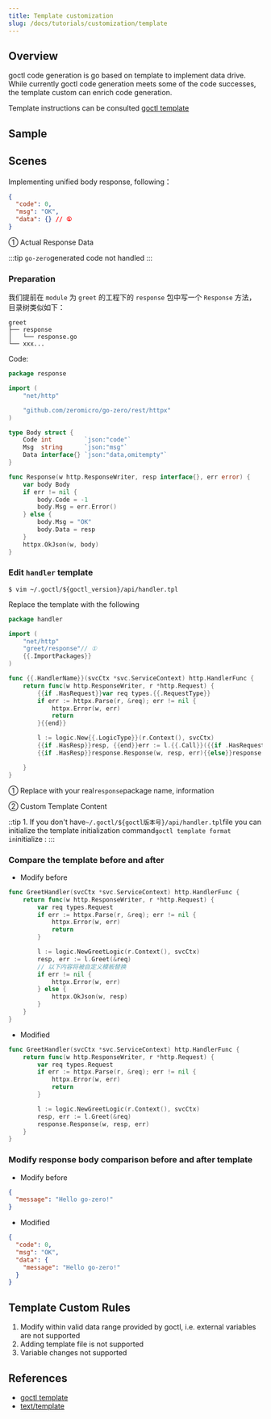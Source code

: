 ```yaml
---
title: Template customization
slug: /docs/tutorials/customization/template
---
```


## Overview

goctl code generation is go based on template to implement data drive. While currently goctl code generation meets some of the code successes, the template custom can enrich code generation.

Template instructions can be consulted <a href="/docs/tutorials/cli/template" target="_blank">goctl template</a>

## Sample

## Scenes

Implementing unified body response, following：

```json
{
  "code": 0,
  "msg": "OK",
  "data": {} // ①
}
```

① Actual Response Data

:::tip
`go-zero`generated code not handled
:::

### Preparation

我们提前在 `module` 为 `greet` 的工程下的 `response` 包中写一个 `Response` 方法，目录树类似如下：

```text
greet
├── response
│   └── response.go
└── xxx...
```

Code:

```go
package response

import (
    "net/http"

    "github.com/zeromicro/go-zero/rest/httpx"
)

type Body struct {
    Code int         `json:"code"`
    Msg  string      `json:"msg"`
    Data interface{} `json:"data,omitempty"`
}

func Response(w http.ResponseWriter, resp interface{}, err error) {
    var body Body
    if err != nil {
        body.Code = -1
        body.Msg = err.Error()
    } else {
        body.Msg = "OK"
        body.Data = resp
    }
    httpx.OkJson(w, body)
}
```

### Edit `handler` template

```shell
$ vim ~/.goctl/${goctl_version}/api/handler.tpl
```

Replace the template with the following

```go
package handler

import (
    "net/http"
    "greet/response"// ①
    {{.ImportPackages}}
)

func {{.HandlerName}}(svcCtx *svc.ServiceContext) http.HandlerFunc {
    return func(w http.ResponseWriter, r *http.Request) {
        {{if .HasRequest}}var req types.{{.RequestType}}
        if err := httpx.Parse(r, &req); err != nil {
            httpx.Error(w, err)
            return
        }{{end}}

        l := logic.New{{.LogicType}}(r.Context(), svcCtx)
        {{if .HasResp}}resp, {{end}}err := l.{{.Call}}({{if .HasRequest}}&req{{end}})
        {{if .HasResp}}response.Response(w, resp, err){{else}}response.Response(w, nil, err){{end}}//②

    }
}
```

①  Replace with your real`response`package name, information

② Custom Template Content

::tip 1. If you don't have`~/.goctl/${goctl版本号}/api/handler.tpl`file you can initialize the template initialization command`goctl template format in`initialize
:
:::

### Compare the template before and after

- Modify before

```go
func GreetHandler(svcCtx *svc.ServiceContext) http.HandlerFunc {
    return func(w http.ResponseWriter, r *http.Request) {
        var req types.Request
        if err := httpx.Parse(r, &req); err != nil {
            httpx.Error(w, err)
            return
        }

        l := logic.NewGreetLogic(r.Context(), svcCtx)
        resp, err := l.Greet(&req)
        // 以下内容将被自定义模板替换
        if err != nil {
            httpx.Error(w, err)
        } else {
            httpx.OkJson(w, resp)
        }
    }
}
```

- Modified

```go
func GreetHandler(svcCtx *svc.ServiceContext) http.HandlerFunc {
    return func(w http.ResponseWriter, r *http.Request) {
        var req types.Request
        if err := httpx.Parse(r, &req); err != nil {
            httpx.Error(w, err)
            return
        }

        l := logic.NewGreetLogic(r.Context(), svcCtx)
        resp, err := l.Greet(&req)
        response.Response(w, resp, err)
    }
}
```

### Modify response body comparison before and after template

- Modify before

```json
{
  "message": "Hello go-zero!"
}
```

- Modified

```json
{
  "code": 0,
  "msg": "OK",
  "data": {
    "message": "Hello go-zero!"
  }
}
```

## Template Custom Rules

1. Modify within valid data range provided by goctl, i.e. external variables are not supported
2. Adding template file is not supported
3. Variable changes not supported

## References

- <a href="/docs/tutorials/cli/template" target="_blank">goctl template</a>
- <a href="https://golang.org/pkg/text/template/" target="_blank">text/template</a>
